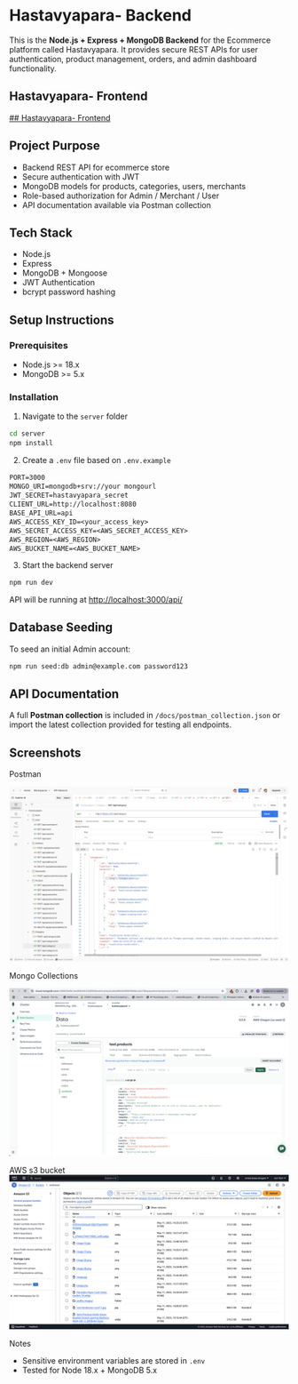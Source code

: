 # Hastavyapara- Backend

This is the **Node.js + Express + MongoDB Backend** for the Ecommerce platform called Hastavyapara.
It provides secure REST APIs for user authentication, product management, orders, and admin dashboard functionality.

## Hastavyapara- Frontend

[## Hastavyapara- Frontend](https://github.com/prof-gautam/Hastavyapara-frontend)

## Project Purpose

- Backend REST API for ecommerce store
- Secure authentication with JWT
- MongoDB models for products, categories, users, merchants
- Role-based authorization for Admin / Merchant / User
- API documentation available via Postman collection

## Tech Stack

- Node.js
- Express
- MongoDB + Mongoose
- JWT Authentication
- bcrypt password hashing

## Setup Instructions

### Prerequisites

- Node.js >= 18.x
- MongoDB >= 5.x

### Installation

1. Navigate to the `server` folder

```bash
cd server
npm install
```

2. Create a `.env` file based on `.env.example`

```env
PORT=3000
MONGO_URI=mongodb+srv://your mongourl
JWT_SECRET=hastavyapara_secret
CLIENT_URL=http://localhost:8080
BASE_API_URL=api
AWS_ACCESS_KEY_ID=<your_access_key>
AWS_SECRET_ACCESS_KEY=<AWS_SECRET_ACCESS_KEY>
AWS_REGION=<AWS_REGION>
AWS_BUCKET_NAME=<AWS_BUCKET_NAME>
```

3. Start the backend server

```bash
npm run dev
```

API will be running at [http://localhost:3000/api/](http://localhost:3000/api/)

## Database Seeding

To seed an initial Admin account:

```bash
npm run seed:db admin@example.com password123
```

## API Documentation

A full **Postman collection** is included in `/docs/postman_collection.json`
or import the latest collection provided for testing all endpoints.

## Screenshots

Postman

![1747021058885](image/README/1747021058885.png)

Mongo Collections

![1747021134408](image/README/1747021134408.png)

AWS s3 bucket
![1747021352030](image/README/1747021352030.png)

Notes

- Sensitive environment variables are stored in `.env`
- Tested for Node 18.x + MongoDB 5.x
